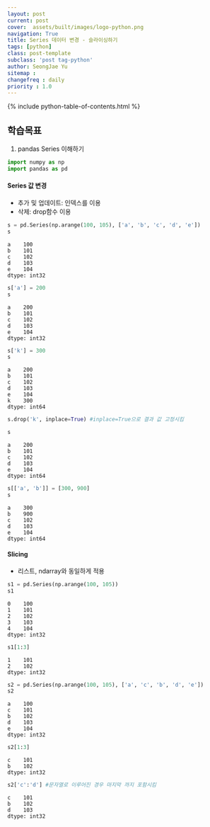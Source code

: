 ```yaml
---
layout: post
current: post
cover:  assets/built/images/logo-python.png
navigation: True
title: Series 데이터 변경 - 슬라이싱하기
tags: [python]  
class: post-template
subclass: 'post tag-python'
author: SeongJae Yu  
sitemap :
changefreq : daily
priority : 1.0
---
```

{% include python-table-of-contents.html %}


## 학습목표
1. pandas Series 이해하기


```python
import numpy as np
import pandas as pd
```

#### **Series 값 변경**
- 추가 및 업데이트: 인덱스를 이용
- 삭제: drop함수 이용



```python
s = pd.Series(np.arange(100, 105), ['a', 'b', 'c', 'd', 'e'])
s
```




    a    100
    b    101
    c    102
    d    103
    e    104
    dtype: int32




```python
s['a'] = 200
s
```




    a    200
    b    101
    c    102
    d    103
    e    104
    dtype: int32




```python
s['k'] = 300
s
```




    a    200
    b    101
    c    102
    d    103
    e    104
    k    300
    dtype: int64




```python
s.drop('k', inplace=True) #inplace=True으로 결과 값 고정시킴
```


```python
s
```




    a    200
    b    101
    c    102
    d    103
    e    104
    dtype: int64




```python
s[['a', 'b']] = [300, 900]
s
```




    a    300
    b    900
    c    102
    d    103
    e    104
    dtype: int64



#### **Slicing**
- 리스트, ndarray와 동일하게 적용


```python
s1 = pd.Series(np.arange(100, 105))
s1
```




    0    100
    1    101
    2    102
    3    103
    4    104
    dtype: int32




```python
s1[1:3]
```




    1    101
    2    102
    dtype: int32




```python
s2 = pd.Series(np.arange(100, 105), ['a', 'c', 'b', 'd', 'e'])
s2
```




    a    100
    c    101
    b    102
    d    103
    e    104
    dtype: int32




```python
s2[1:3]
```




    c    101
    b    102
    dtype: int32




```python
s2['c':'d'] #문자열로 이루어진 경우 마지막 까지 포함시킴
```




    c    101
    b    102
    d    103
    dtype: int32


